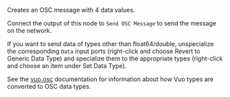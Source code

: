 Creates an OSC message with 4 data values.

Connect the output of this node to `Send OSC Message` to send the message on the network.

If you want to send data of types other than float64/double, unspecialize the corresponding `Data` input ports (right-click and choose Revert to Generic Data Type) and specialize them to the appropriate types (right-click and choose an item under Set Data Type).

See the [vuo.osc](vuo-nodeset://vuo.osc) documentation for information about how Vuo types are converted to OSC data types.
